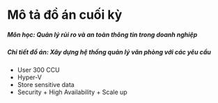 # Mô tả đồ án cuối kỳ
##### Môn học: Quản lý rủi ro và an toàn thông tin trong doanh nghiệp
##### Chi tiết đồ án: Xây dựng hệ thống quản lý văn phòng với các yêu cầu
   - User 300 CCU
   - Hyper-V
   - Store sensitive data
   - Security + High Availability + Scale up

